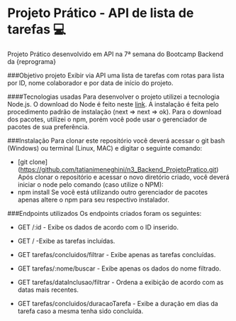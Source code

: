 # Projeto Prático - API de lista de tarefas :computer:

Projeto Prático desenvolvido em API na 7ª semana do Bootcamp Backend da {reprograma} 

###Objetivo projeto
Exibir via API uma lista de tarefas com rotas para lista por ID, nome colaborador e por data de início do projeto.

####Tecnologias usadas
Para desenvolver o projeto utilizei a tecnologia Node.js. O download do Node é feito neste [link](https://nodejs.org/en/). A instalação é feita pelo procedimento padrão de instalação (next => next => ok). Para o download dos pacotes, utilizei o npm, porém você pode usar o gerenciador de pacotes de sua preferência.

###Instalação
Para clonar este repositório você deverá acessar o git bash (Windows) ou terminal (Linux, MAC) e digitar o seguinte comando:
- [git clone] (https://github.com/tatianimeneghini/n3_Backend_ProjetoPratico.git)
Após clonar o repositório e acessar o novo diretório criado, você deverá iniciar o node pelo comando (caso utilize o NPM):
- npm install 
Se você está utilizando outro gerenciador de pacotes apenas altere o npm para seu respectivo instalador.

###Endpoints utilizados
Os endpoints criados foram os seguintes:

- GET /:id - Exibe os dados de acordo com o ID inserido.

- GET / -Exibe as tarefas incluídas.

- GET tarefas/concluidos/filtrar - Exibe apenas as tarefas concluídas.

- GET tarefas/:nome/buscar - Exibe apenas os dados do nome filtrado.

- GET tarefas/dataInclusao/filtrar - Ordena a exibição de acordo com as datas mais recentes.

- GET tarefas/concluidos/duracaoTarefa - Exibe a duração em dias da tarefa caso a mesma tenha sido concluída.
